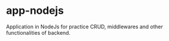 # app-nodejs
Application in NodeJs for practice CRUD, middlewares and other functionalities of backend.
